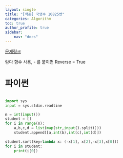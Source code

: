 ```yaml
---
layout: single
title: "[백준] 국영수 10825번"
categories: Algorithm
toc: true
author_profile: true
sidebar:
    nav: "docs"
---
```


[문제링크](https://www.acmicpc.net/problem/10825)

람다 함수 사용, - 를 붙이면 Reverse = True


# 파이썬
```python

import sys
input = sys.stdin.readline

n = int(input())
student = []
for i in range(n):
    a,b,c,d = list(map(str,input().split()))
    student.append([a,int(b),int(c),int(d)])
    
student.sort(key=lambda x: (-x[1], x[2],-x[3],x[0]))
for i in student:
    print(i[0]) 




``` 